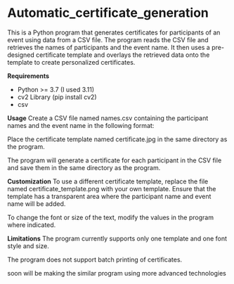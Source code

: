 # Automatic_certificate_generation
 

This is a Python program that generates certificates for participants of an event using data from a CSV file. The program reads the CSV file and retrieves the names of participants and the event name. It then uses a pre-designed certificate template and overlays the retrieved data onto the template to create personalized certificates.

 **Requirements**
 - Python >= 3.7 (I used 3.11)
 - cv2 Library (pip install cv2)
 - csv

**Usage**
Create a CSV file named names.csv containing the participant names and the event name in the following format:

Place the certificate template named certificate.jpg in the same directory as the program.

The program will generate a certificate for each participant in the CSV file and save them in the same directory as the program.

**Customization**
To use a different certificate template, replace the file named certificate_template.png with your own template. Ensure that the template has a transparent area where the participant name and event name will be added.

To change the font or size of the text, modify the values in the program where indicated.

**Limitations**
The program currently supports only one template and one font style and size.

The program does not support batch printing of certificates.

soon will be making the similar program using more advanced technologies
